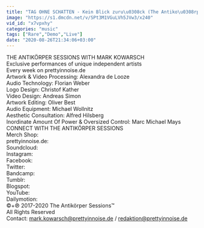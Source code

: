```yaml
---
title: "TAG OHNE SCHATTEN - Kein Blick zuru\u0308ck (The Antiko\u0308rper Sessions)"
image: "https://s1.dmcdn.net/v/SPt3M1VGuLVh5JVw3/x240"
vid_id: "x7vpxhy"
categories: "music"
tags: ["Rare","Demo","Live"]
date: "2020-08-26T21:34:06+03:00"
---
```

THE ANTIKÖRPER SESSIONS WITH MARK KOWARSCH  <br>Exclusive performances of unique independent artists  <br>Every week on prettyinnoise.de  <br>Artwork &amp; Video Processing: Alexandra de Looze  <br>Audio Technology: Florian Weber  <br>Logo Design: Christof Kather  <br>Video Design: Andreas Simon  <br>Artwork Editing: Oliver Best  <br>Audio Equipment: Michael Wollnitz  <br>Aesthetic Consultation: Alfred Hilsberg  <br>Inordinate Amount Of Power &amp; Oversized Control: Marc Michael Mays  <br>CONNECT WITH THE ANTIKÖRPER SESSIONS  <br>Merch Shop:   <br>prettyinnoise.de:​   <br>Soundcloud: ​   <br>Instagram: ​   <br>Facebook: ​   <br>Twitter: ​   <br>Bandcamp:   <br>Tumblr:   <br>Blogspot:   <br>YouTube:   <br>Dailymotion:   <br>©+℗ 2017-2020 The Antikörper Sessions™  <br>All Rights Reserved ​  <br>Contact: mark.kowarsch@prettyinnoise.de / redaktion@prettyinnoise.de
